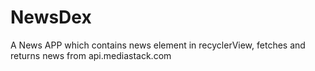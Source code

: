 # NewsDex
A News APP which contains news element in recyclerView, fetches and returns news from api.mediastack.com
